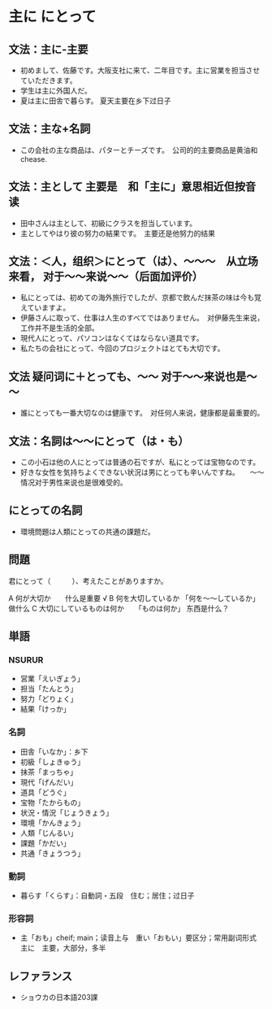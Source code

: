 # 主に にとって

## 文法：主に-主要

- 初めまして、佐藤です。大阪支社に来て、二年目です。主に営業を担当させていただきます。
- 学生は主に外国人だ。
- 夏は主に田舎で暮らす。 夏天主要在乡下过日子

## 文法：主な+名詞

- この会社の主な商品は、パターとチーズです。　公司的的主要商品是黄油和chease.

## 文法：主として 主要是　和「主に」意思相近但按音读

- 田中さんは主として、初級にクラスを担当しています。
- 主としてやはり彼の努力の結果です。　主要还是他努力的结果

## 文法：＜人，组织＞にとって（は）、〜〜〜　从立场来看， 对于～～来说～～（后面加评价）

- 私にとっては、初めての海外旅行でしたが、京都で飲んだ抹茶の味は今も覚えていますよ。
- 伊藤さんに取って、仕事は人生のすべてではありません。　对伊藤先生来说，工作并不是生活的全部。
- 現代人にとって、パソコンはなくてはならない道具です。
- 私たちの会社にとって、今回のプロジェクトはとても大切です。

## 文法 疑问词に＋とっても、〜〜 对于～～来说也是～～

- 誰にとっても一番大切なのは健康です。　对任何人来说，健康都是最重要的。

## 文法：名詞は〜〜にとって（は・も）

- この小石は他の人にとっては普通の石ですが、私にとっては宝物なのです。
- 好きな女性を気持ちよくできない状況は男にとっても辛いんですね。　　～～情况对于男性来说也是很难受的。

## にとっての名詞

- 環境問題は人類にとっての共通の課題だ。

## 問題

君にとって（　　　）、考えたことがありますか。

A 何が大切か　　什么是重要 √
B 何を大切しているか   「何を〜〜しているか」做什么
C 大切にしているものは何か　　「ものは何か」 东西是什么？

## 単語

### NSURUR

- 営業「えいぎょう」
- 担当「たんとう」
- 努力「どりょく」
- 結果「けっか」

### 名詞

- 田舎「いなか」：乡下
- 初級「しょきゅう」
- 抹茶「まっちゃ」
- 現代「げんだい」
- 道具「どうぐ」
- 宝物「たからもの」
- 状況・情況「じょうきょう」
- 環境「かんきょう」
- 人類「じんるい」
- 課題「かだい」
- 共通「きょうつう」

### 動詞

- 暮らす「くらす」：自動詞・五段　住む；居住；过日子

### 形容詞

- 主「おも」cheif; main；读音上与　重い「おもい」要区分；常用副词形式 主に　主要，大部分，多半

## レファランス

- ショウカの日本語203課
